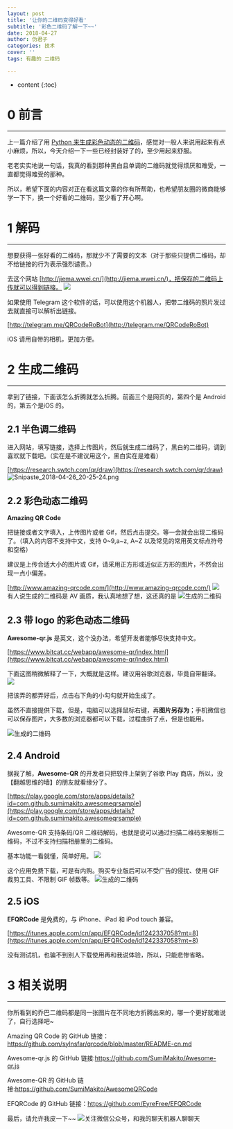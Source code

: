 ```yaml
---
layout: post
title: '让你的二维码变得好看'
subtitle: '彩色二维码了解一下~~'
date: 2018-04-27
author: 伪君子
categories: 技术
cover: ''
tags: 有趣的 二维码

---
```


* content
{:toc}


#  0  前言

***

上一篇介绍了用 [Python 来生成彩色动态的二维码](https://weijunzii.github.io/2018/04/26/Use-Python-Generate-Colorful-QRcode.html)，感觉对一般人来说用起来有点小麻烦，所以，今天介绍一下一些已经封装好了的，至少用起来舒服。

老老实实地说一句话，我真的看到那种黑白且单调的二维码就觉得烦厌和难受，一直都觉得难受的那种。

所以，希望下面的内容对正在看这篇文章的你有所帮助，也希望朋友圈的微商能够学一下下，换一个好看的二维码，至少看了开心啊。

#  1  解码

***

想要获得一张好看的二维码，那就少不了需要的文本（对于那些只提供二维码，却不给链接的行为表示强烈谴责。）

去这个网站 [http://jiema.wwei.cn/](http://jiema.wwei.cn/)，把保存的二维码上传就可以得到链接。
![](https://upload-images.jianshu.io/upload_images/2989110-2716d5bc395bff86.png?imageMogr2/auto-orient/strip%7CimageView2/2/w/1240)

如果使用 Telegram 这个软件的话，可以使用这个机器人，把带二维码的照片发过去就直接可以解析出链接。

[http://telegram.me/QRCodeRoBot](http://telegram.me/QRCodeRoBot)

iOS 请用自带的相机，更加方便。
#  2  生成二维码

***

拿到了链接，下面该怎么折腾就怎么折腾。前面三个是网页的，第四个是 Android 的，第五个是iOS 的。
##  2.1  半色调二维码
进入网站，填写链接，选择上传图片，然后就生成二维码了，黑白的二维码，调到喜欢就下载吧。（实在是不建议用这个，黑白实在是难看）

[https://research.swtch.com/qr/draw](https://research.swtch.com/qr/draw)
![Snipaste_2018-04-26_20-25-24.png](https://upload-images.jianshu.io/upload_images/2989110-a16601d29443e748.png?imageMogr2/auto-orient/strip%7CimageView2/2/w/1240)

##  2.2  彩色动态二维码
**Amazing QR Code**

把链接或者文字填入，上传图片或者 Gif，然后点击提交。等一会就会出现二维码了。（填入的内容不支持中文，支持 0~9,a~z, A~Z 以及常见的常用英文标点符号和空格）

建议是上传合适大小的图片或 Gif，请采用正方形或近似正方形的图片，不然会出现一点小偏差。

[http://www.amazing-qrcode.com/](http://www.amazing-qrcode.com/)
![](https://upload-images.jianshu.io/upload_images/2989110-3f131aa89382a96f.png?imageMogr2/auto-orient/strip%7CimageView2/2/w/1240)
有人说生成的二维码是 AV 画质，我认真地想了想，这还真的是
![生成的二维码](https://upload-images.jianshu.io/upload_images/2989110-e70c105b0cb99abc.png?imageMogr2/auto-orient/strip%7CimageView2/2/w/1240)

##  2.3  带 logo 的彩色动态二维码
**Awesome-qr.js** 是英文，这个没办法，希望开发者能够尽快支持中文。

[https://www.bitcat.cc/webapp/awesome-qr/index.html](https://www.bitcat.cc/webapp/awesome-qr/index.html)

下面这图稍微解释了一下，大概就是这样。建议用谷歌浏览器，毕竟自带翻译。
![](https://upload-images.jianshu.io/upload_images/2989110-353e89fcf6268668.png?imageMogr2/auto-orient/strip%7CimageView2/2/w/1240)

把该弄的都弄好后，点击右下角的小勾勾就开始生成了。

虽然不直接提供下载，但是，电脑可以选择鼠标右键，再**图片另存为**；手机微信也可以保存图片，大多数的浏览器都可以下载，过程曲折了点，但是也能用。


![生成的二维码](https://upload-images.jianshu.io/upload_images/2989110-03b8e1126f91516c.png?imageMogr2/auto-orient/strip%7CimageView2/2/w/1240)
##  2.4  Android 
据我了解，**Awesome-QR** 的开发者只把软件上架到了谷歌 Play 商店，所以，没【翻越思维的墙】的朋友就看缘分了。

[https://play.google.com/store/apps/details?id=com.github.sumimakito.awesomeqrsample](https://play.google.com/store/apps/details?id=com.github.sumimakito.awesomeqrsample)

Awesome-QR 支持条码/QR 二维码解码，也就是说可以通过扫描二维码来解析二维码，不过不支持扫描相册里的二维码。

基本功能一看就懂，简单好用。
![](https://upload-images.jianshu.io/upload_images/2989110-78fa7170cbbb9046.png?imageMogr2/auto-orient/strip%7CimageView2/2/w/1240)

这个应用免费下载，可是有内购。购买专业版后可以不受广告的侵扰、使用 GIF 裁剪工具、不限制 GIF 帧数等。
![生成的二维码](https://upload-images.jianshu.io/upload_images/2989110-32296249d362b093.jpg?imageMogr2/auto-orient/strip%7CimageView2/2/w/1240)
##  2.5  iOS 
**EFQRCode** 是免费的，与 iPhone、iPad 和 iPod touch 兼容。

[https://itunes.apple.com/cn/app/EFQRCode/id1242337058?mt=8](https://itunes.apple.com/cn/app/EFQRCode/id1242337058?mt=8)

没有测试机，也骗不到别人下载使用再和我说体验，所以，只能悲惨省略。
#  3  相关说明

***

你所看到的乔巴二维码都是同一张图片在不同地方折腾出来的，哪一个更好就难说了，自行选择吧~

Amazing QR Code 的 GitHub 链接：https://github.com/sylnsfar/qrcode/blob/master/README-cn.md

Awesome-qr.js 的 GitHub 链接:https://github.com/SumiMakito/Awesome-qr.js

Awesome-QR 的 GitHub 链接:https://github.com/SumiMakito/AwesomeQRCode

EFQRCode 的 GitHub 链接：https://github.com/EyreFree/EFQRCode

最后，请允许我皮一下~~
![关注微信公众号，和我的聊天机器人聊聊天](https://upload-images.jianshu.io/upload_images/2989110-4a62ca05ab3d13ca.gif?imageMogr2/auto-orient/strip)